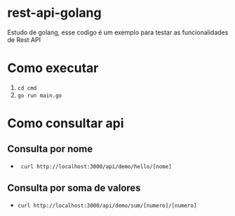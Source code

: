 # rest-api-golang
Estudo de golang, esse codigo é um exemplo para testar as funcionalidades de Rest API 

# Como executar

1. `cd cmd`
2. `go run main.go`

# Como consultar api

## Consulta por nome
* ` curl http://localhost:3000/api/demo/hello/[nome]`

## Consulta por soma de valores
* `curl http://localhost:3000/api/demo/sum/[numero]/[numero]`

